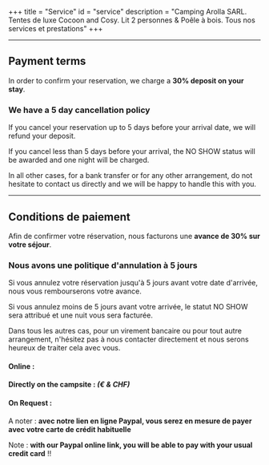 +++
title = "Service"
id = "service"
description = "Camping Arolla SARL. Tentes de luxe Cocoon and Cosy. Lit 2 personnes & Poêle à bois. Tous nos services et prestations"
+++

<hr>

## Payment terms

In order to confirm your reservation, we charge a **30% deposit on your stay**.

### We have a 5 day cancellation policy

If you cancel your reservation up to 5 days before your arrival date, we will refund your deposit.

If you cancel less than 5 days before your arrival, the NO SHOW status will be awarded and one night will be charged.

In all other cases, for a bank transfer or for any other arrangement, do not hesitate to contact us directly and we will be happy to handle this with you.

<hr>

## Conditions de paiement

Afin de confirmer votre réservation, nous facturons une **avance de 30% sur votre séjour**.

### Nous avons une politique d'annulation à 5 jours

Si vous annulez votre réservation jusqu'à 5 jours avant votre date d'arrivée, nous vous rembourserons votre avance.

Si vous annulez moins  de 5 jours avant votre arrivée, le statut NO SHOW sera attribué et une nuit vous sera facturée.

Dans tous les autres cas, pour un virement bancaire ou pour tout autre arrangement, n'hésitez pas à nous contacter directement et nous serons heureux de traiter cela avec vous.

#### Online : <i class="fa fa-cc-visa"></i> <i class="fa fa-cc-mastercard"></i> <i class="fa  fa-credit-card"></i> <i class="fa fa-paypal"></i>

#### Directly on the campsite : <i class="fa fa-cc-visa"></i> <i class="fa fa-cc-mastercard"></i> <i class="fa  fa-credit-card"></i> <i class="fa fa-paypal"></i> <i class="fa fa-money" alt="CHF & EUR"> (€ & CHF) </i>

#### On Request : <i class="fa fa-bank"></i>

A noter : **avec notre lien en ligne Paypal, vous serez en mesure de payer avec votre carte de crédit habituelle**

Note : **with our Paypal online link, you will be able to pay with your usual credit card** !!
